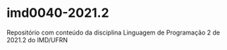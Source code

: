 # imd0040-2021.2
Repositório com conteúdo da disciplina Linguagem de Programação 2 de 2021.2 do IMD/UFRN
